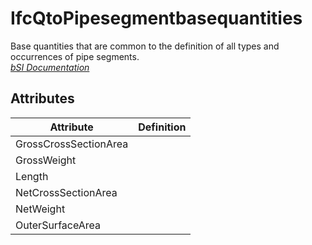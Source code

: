 IfcQtoPipesegmentbasequantities
===============================
Base quantities that are common to the definition of all types and occurrences
of pipe segments.  
[ _bSI
Documentation_](https://standards.buildingsmart.org/IFC/DEV/IFC4_2/FINAL/HTML/schema/ifchvacdomain/qset/qto_pipesegmentbasequantities.htm)


Attributes
----------
| Attribute             | Definition   |
|-----------------------|--------------|
| GrossCrossSectionArea |              |
| GrossWeight           |              |
| Length                |              |
| NetCrossSectionArea   |              |
| NetWeight             |              |
| OuterSurfaceArea      |              |
